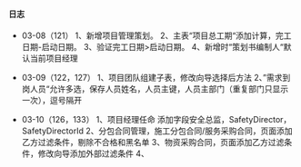 #### 日志
* 03-08（121）
1、新增项目管理策划。
2、主表“项目总工期“添加计算，完工日期-启动日期。
3、验证完工日期>启动日期。
4、新增时“策划书编制人“默认当前项目经理

* 03-09（122，127）
1、项目团队组建子表，修改向导选择后方法
2、”需求到岗人员“允许多选，保存人员姓名，人员主键，人员主部门（重复部门只显示一次），逗号隔开

* 03-10（126，133）
1、项目经理任命 添加字段安全总监，SafetyDirector，SafetyDirectorId
2、分包合同管理，施工分包合同/服务采购合同，页面添加乙方过滤条件，剔除不合格和黑名单
3、物资采购合同，页面添加乙方过滤条件，修改向导添加外部过滤条件
4、

